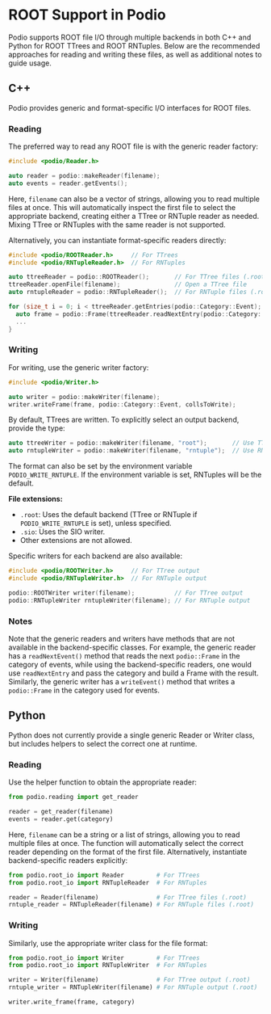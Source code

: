 # ROOT Support in Podio

Podio supports ROOT file I/O through multiple backends in both C++ and Python
for ROOT TTrees and ROOT RNTuples. Below are the recommended approaches for
reading and writing these files, as well as additional notes to guide usage.

## C++

Podio provides generic and format-specific I/O interfaces for ROOT files.

### Reading

The preferred way to read any ROOT file is with the generic reader factory:

```cpp
#include <podio/Reader.h>

auto reader = podio::makeReader(filename);
auto events = reader.getEvents();
```

Here, `filename` can also be a vector of strings, allowing you to read multiple
files at once. This will automatically inspect the first file to select the
appropriate backend, creating either a TTree or RNTuple reader as needed. Mixing
TTree or RNTuples with the same reader is not supported.

Alternatively, you can instantiate format-specific readers directly:

```cpp
#include <podio/ROOTReader.h>     // For TTrees
#include <podio/RNTupleReader.h>  // For RNTuples

auto ttreeReader = podio::ROOTReader();       // For TTree files (.root)
ttreeReader.openFile(filename);               // Open a TTree file
auto rntupleReader = podio::RNTupleReader();  // For RNTuple files (.root)

for (size_t i = 0; i < ttreeReader.getEntries(podio::Category::Event); ++i) {
  auto frame = podio::Frame(ttreeReader.readNextEntry(podio::Category::Event));
  ...
}
```

### Writing

For writing, use the generic writer factory:

```cpp
#include <podio/Writer.h>

auto writer = podio::makeWriter(filename);
writer.writeFrame(frame, podio::Category::Event, collsToWrite);
```

By default, TTrees are written. To explicitly select an output backend, provide
the type:

```cpp
auto ttreeWriter = podio::makeWriter(filename, "root");       // Use TTree
auto rntupleWriter = podio::makeWriter(filename, "rntuple");  // Use RNTuple
```

The format can also be set by the environment variable `PODIO_WRITE_RNTUPLE`. If
the environment variable is set, RNTuples will be the default.

**File extensions:**  
- `.root`: Uses the default backend (TTree or RNTuple if `PODIO_WRITE_RNTUPLE`
  is set), unless specified.
- `.sio`: Uses the SIO writer.
- Other extensions are not allowed.

Specific writers for each backend are also available:

```cpp
#include <podio/ROOTWriter.h>     // For TTree output
#include <podio/RNTupleWriter.h>  // For RNTuple output

podio::ROOTWriter writer(filename);           // For TTree output
podio::RNTupleWriter rntupleWriter(filename); // For RNTuple output
```

### Notes
Note that the generic readers and writers have methods that are not available in
the backend-specific classes. For example, the generic reader has a
`readNextEvent()` method that reads the next `podio::Frame` in the category of
events, while using the backend-specific readers, one would use `readNextEntry`
and pass the category and build a Frame with the result. Similarly, the generic
writer has a `writeEvent()` method that writes a `podio::Frame` in the category
used for events.

## Python

Python does not currently provide a single generic Reader or Writer class, but includes helpers to select the correct one at runtime.

### Reading

Use the helper function to obtain the appropriate reader:

```python
from podio.reading import get_reader

reader = get_reader(filename)
events = reader.get(category)
```

Here, `filename` can be a string or a list of strings, allowing you to read
multiple files at once. The function will automatically select the correct reader
depending on the format of the first file.
Alternatively, instantiate backend-specific readers explicitly:

```python
from podio.root_io import Reader         # For TTrees
from podio.root_io import RNTupleReader  # For RNTuples

reader = Reader(filename)                # For TTree files (.root)
rntuple_reader = RNTupleReader(filename) # For RNTuple files (.root)
```

### Writing

Similarly, use the appropriate writer class for the file format:

```python
from podio.root_io import Writer         # For TTrees
from podio.root_io import RNTupleWriter  # For RNTuples

writer = Writer(filename)                # For TTree output (.root)
rntuple_writer = RNTupleWriter(filename) # For RNTuple output (.root)

writer.write_frame(frame, category)
```
